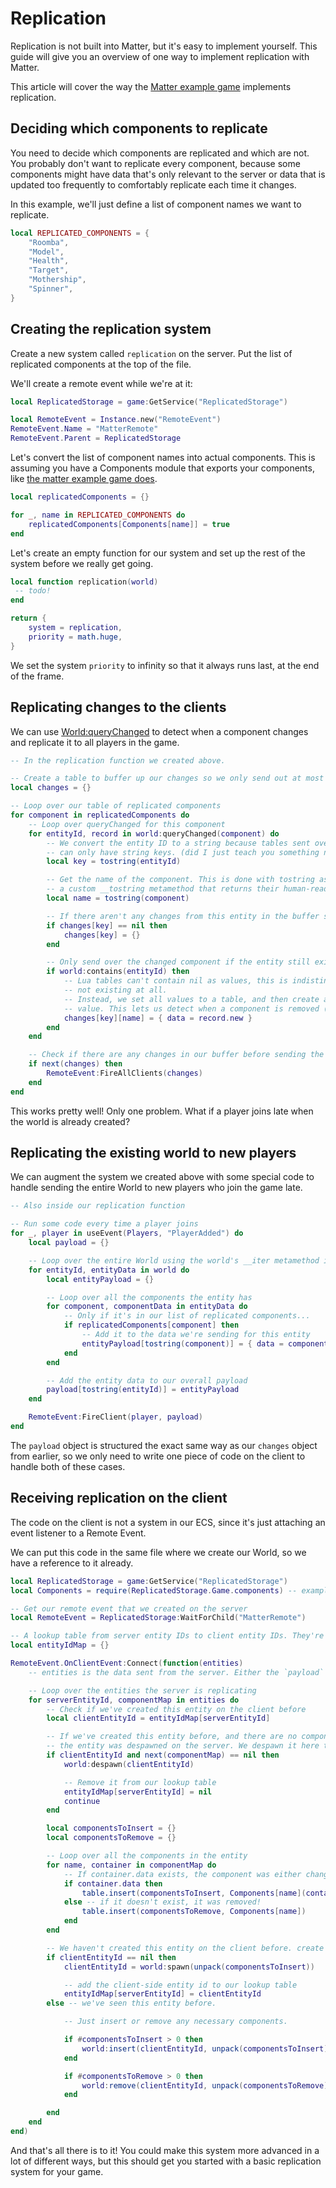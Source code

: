 # Replication

Replication is not built into Matter, but it's easy to implement yourself. This guide will give you an overview of one way to implement replication with Matter.

This article will cover the way the [Matter example game](https://github.com/matter-ecs/matter/blob/main/example/shared/start.lua) implements replication.

## Deciding which components to replicate

You need to decide which components are replicated and which are not. You probably don't want to replicate every component, because some components might have data that's only relevant to the server or data that is updated too frequently to comfortably replicate each time it changes.

In this example, we'll just define a list of component names we want to replicate.

```lua
local REPLICATED_COMPONENTS = {
	"Roomba",
	"Model",
	"Health",
	"Target",
	"Mothership",
	"Spinner",
}
```

## Creating the replication system

Create a new system called `replication` on the server. Put the list of replicated components at the top of the file.

We'll create a remote event while we're at it:

```lua
local ReplicatedStorage = game:GetService("ReplicatedStorage")

local RemoteEvent = Instance.new("RemoteEvent")
RemoteEvent.Name = "MatterRemote"
RemoteEvent.Parent = ReplicatedStorage
```

Let's convert the list of component names into actual components. This is assuming you have a Components module that exports your components, like [the matter example game does](https://github.com/matter-ecs/matter/blob/main/example/shared/components.lua).

```lua
local replicatedComponents = {}

for _, name in REPLICATED_COMPONENTS do
	replicatedComponents[Components[name]] = true
end
```

Let's create an empty function for our system and set up the rest of the system before we really get going.

```lua
local function replication(world)
 -- todo!
end

return {
	system = replication,
	priority = math.huge,
}
```

We set the system `priority` to infinity so that it always runs last, at the end of the frame.

## Replicating changes to the clients

We can use [World:queryChanged](/api/World#queryChanged) to detect when a component changes and replicate it to all players in the game.

```lua
-- In the replication function we created above.

-- Create a table to buffer up our changes so we only send out at most one remote event per frame
local changes = {}

-- Loop over our table of replicated components
for component in replicatedComponents do
	-- Loop over queryChanged for this component
	for entityId, record in world:queryChanged(component) do
		-- We convert the entity ID to a string because tables sent over remote events in Roblox
		-- can only have string keys. (did I just teach you something new?)
		local key = tostring(entityId)

		-- Get the name of the component. This is done with tostring as well because components have
		-- a custom __tostring metamethod that returns their human-readable name.
		local name = tostring(component)

		-- If there aren't any changes from this entity in the buffer so far, create the table for it
		if changes[key] == nil then
			changes[key] = {}
		end

		-- Only send over the changed component if the entity still exists in our world.
		if world:contains(entityId) then
			-- Lua tables can't contain nil as values, this is indistinguishable from the key just
			-- not existing at all.
			-- Instead, we set all values to a table, and then create a key inside that for the real
			-- value. This lets us detect when a component is removed (set to nil)
			changes[key][name] = { data = record.new }
		end
	end

	-- Check if there are any changes in our buffer before sending the changes to all clients.
	if next(changes) then
		RemoteEvent:FireAllClients(changes)
	end
end
```

This works pretty well! Only one problem. What if a player joins late when the world is already created?

## Replicating the existing world to new players

We can augment the system we created above with some special code to handle sending the entire World to new players who join the game late.

```lua
-- Also inside our replication function

-- Run some code every time a player joins
for _, player in useEvent(Players, "PlayerAdded") do
	local payload = {}

	-- Loop over the entire World using the world's __iter metamethod implementation
	for entityId, entityData in world do
		local entityPayload = {}

		-- Loop over all the components the entity has
		for component, componentData in entityData do
			-- Only if it's in our list of replicated components...
			if replicatedComponents[component] then
				-- Add it to the data we're sending for this entity
				entityPayload[tostring(component)] = { data = componentData }
			end
		end

		-- Add the entity data to our overall payload
		payload[tostring(entityId)] = entityPayload
	end

	RemoteEvent:FireClient(player, payload)
end
```

The `payload` object is structured the exact same way as our `changes` object from earlier, so we only need to write one piece of code on the client to handle both of these cases.

## Receiving replication on the client

The code on the client is not a system in our ECS, since it's just attaching an event listener to a Remote Event.

We can put this code in the same file where we create our World, so we have a reference to it already.

```lua
local ReplicatedStorage = game:GetService("ReplicatedStorage")
local Components = require(ReplicatedStorage.Game.components) -- example

-- Get our remote event that we created on the server
local RemoteEvent = ReplicatedStorage:WaitForChild("MatterRemote")

-- A lookup table from server entity IDs to client entity IDs. They're different!
local entityIdMap = {}

RemoteEvent.OnClientEvent:Connect(function(entities)
	-- entities is the data sent from the server. Either the `payload` or `changes` from earlier!

	-- Loop over the entities the server is replicating
	for serverEntityId, componentMap in entities do
		-- Check if we've created this entity on the client before
		local clientEntityId = entityIdMap[serverEntityId]

		-- If we've created this entity before, and there are no components inside its list, that means
		-- the entity was despawned on the server. We despawn it here too.
		if clientEntityId and next(componentMap) == nil then
			world:despawn(clientEntityId)

			-- Remove it from our lookup table
			entityIdMap[serverEntityId] = nil
			continue
		end

		local componentsToInsert = {}
		local componentsToRemove = {}

		-- Loop over all the components in the entity
		for name, container in componentMap do
			-- If container.data exists, the component was either changed or added.
			if container.data then
				table.insert(componentsToInsert, Components[name](container.data))
			else -- if it doesn't exist, it was removed!
				table.insert(componentsToRemove, Components[name])
			end
		end

		-- We haven't created this entity on the client before. create it.
		if clientEntityId == nil then
			clientEntityId = world:spawn(unpack(componentsToInsert))

			-- add the client-side entity id to our lookup table
			entityIdMap[serverEntityId] = clientEntityId
		else -- we've seen this entity before.

			-- Just insert or remove any necessary components.

			if #componentsToInsert > 0 then
				world:insert(clientEntityId, unpack(componentsToInsert))
			end

			if #componentsToRemove > 0 then
				world:remove(clientEntityId, unpack(componentsToRemove))
			end

		end
	end
end)
```

And that's all there is to it! You could make this system more advanced in a lot of different ways, but this should get you started with a basic replication system for your game.
